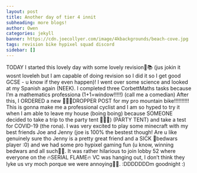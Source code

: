 ```yaml
---
layout: post
title: Another day of tier 4 innit
subheading: more blogs!
author: Owen
categories: jekyll
banner: https://cdn.joecollyer.com/image/4kbackgrounds/beach-cove.jpg
tags: revision bike hypixel squad discord
sidebar: []
---
```


TODAY I started this lovely day with some lovely revision📘📚 (jus jokin it wosnt loveleh but I am capable of doing revision so I did it so I get good GCSE - u know if they even happen)! I went over some science and looked at my Spanish again (NEEK). I completed three CorbettMaths tasks because I’m a mathematics professiona (1+1=window!!!!!) (call me a comedian) After this, I ORDERED a new 🚴🏿‍♂️DROPPER POST for my pro mountain bike!!!!!!!!!! This is gonna make me a professional cyclist and I am so hyped to try it when I am able to leave my house (boing boing) because SOMEONE decided to take a trip to the party tent 🎉🎉🎉) (PARTY TENT) and take a test for COVID-19 (the rona). I was very excited to play some minecraft with my best friends Joe and Jenny (joe is 100% the bestest though! Are u like genuinely sure tho Jenny is a pretty great friend and a SICK 🤮bedwars player :0) and we had some pro hypixel gaming fun (u know, winning bedwars and all such💅💅. It was rather hilarious to join lobby 52 where everyone on the 🔥SERIAL FLAME🔥 VC was hanging out, I don’t think they lyke us vry moch porque we were annoying🤣😱. :DDDDDDDm goodnight :)
